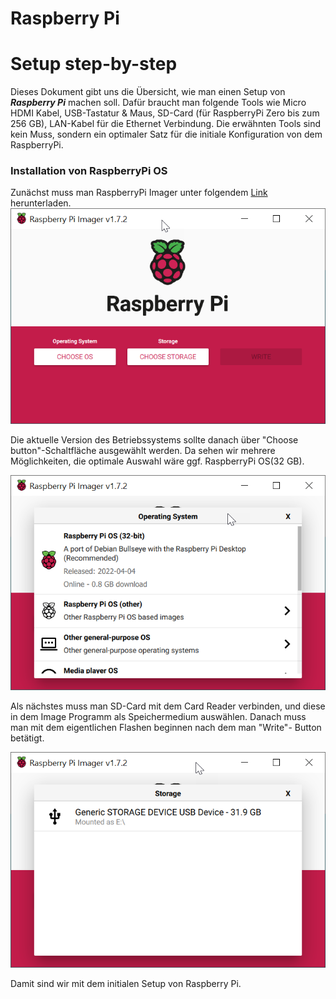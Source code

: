 Raspberry Pi 
============

# Setup step-by-step

Dieses Dokument gibt uns die Übersicht, wie man einen Setup von ***Raspberry Pi*** machen soll. Dafür
braucht man folgende Tools wie Micro HDMI Kabel, USB-Tastatur & Maus, SD-Card (für RaspberryPi Zero
bis zum 256 GB), LAN-Kabel für die Ethernet Verbindung. Die erwähnten Tools sind kein Muss, sondern 
ein optimaler Satz für die initiale Konfiguration von dem RaspberryPi.

### Installation von RaspberryPi OS
Zunächst muss man RaspberryPi Imager unter folgendem [Link](https://www.raspberrypi.com/software/)
herunterladen. 
![Raspberry Pi Imager](img/chalkbot_raspi/2022-06-18_20-28-01.png)

Die aktuelle Version des Betriebssystems sollte danach über "Choose button"-Schaltfläche ausgewählt 
werden. Da sehen wir mehrere Möglichkeiten, die optimale Auswahl wäre ggf. RaspberryPi OS(32 GB).

![Raspberry Pi Imager](img/chalkbot_raspi/2022-06-18_20-28-28.png)

Als nächstes muss man SD-Card mit dem Card Reader verbinden, und diese in dem Image Programm als 
Speichermedium auswählen. Danach muss man mit dem eigentlichen Flashen beginnen nach dem man "Write"-
Button betätigt.

![Raspberry Pi Imager](img/chalkbot_raspi/2022-06-18_20-30-20.png)

Damit sind wir mit dem initialen Setup von Raspberry Pi.